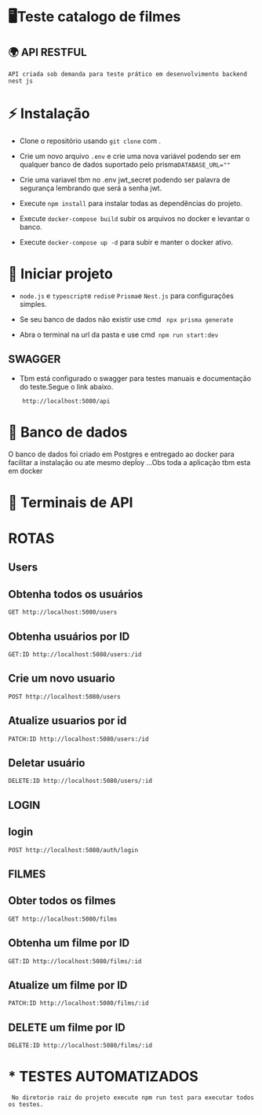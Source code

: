 # 🖥Teste catalogo de filmes


## 🌍 API RESTFUL

```
API criada sob demanda para teste prático em desenvolvimento backend nest js
```


# ⚡ Instalação

* Clone o repositório usando ```git clone``` com .

* Crie um novo arquivo ```.env``` e crie uma nova variável podendo ser em qualquer banco de dados suportado pelo prisma```DATABASE_URL="" ```

* Crie uma variavel tbm no .env jwt_secret podendo ser palavra de segurança lembrando que será a senha jwt.

* Execute ```npm install``` para instalar todas as dependências do projeto.

* Execute ```docker-compose build``` subir os arquivos no docker e levantar o banco.

* Execute ```docker-compose up -d``` para subir e manter o docker ativo.



# 🚀 Iniciar projeto

* ```node.js``` e ```typescript```e  ```redis```e  ```Prisma```e  ```Nest.js``` para configurações simples.

* Se seu banco de dados não existir use cmd ``` npx prisma generate```

* Abra o terminal na url da pasta e use cmd``` npm run start:dev```

## SWAGGER
* Tbm está configurado o swagger para testes manuais e documentação do teste.Segue o link abaixo.

```
    http://localhost:5080/api

```
 
# 📂 Banco de dados

   O banco de dados foi criado em Postgres e entregado ao docker para facilitar a instalação ou ate mesmo depĺoy ...Obs toda a aplicação tbm esta em docker
# 🍕 Terminais de API

  # ROTAS #
  ## Users
## Obtenha todos os usuários
```
GET http://localhost:5080/users

```
## Obtenha usuários por ID
```
GET:ID http://localhost:5080/users:/id

```
## Crie um novo usuario
```
POST http://localhost:5080/users

```
## Atualize usuarios por id
```
PATCH:ID http://localhost:5080/users:/id

```
## Deletar usuário
```
DELETE:ID http://localhost:5080/users/:id

```
 ## LOGIN
## login
```
POST http://localhost:5080/auth/login

```
 ## FILMES
## Obter todos os filmes
```
GET http://localhost:5080/films
```
## Obtenha um filme por ID
```
GET:ID http://localhost:5080/films/:id

```
## Atualize um filme por ID
```
PATCH:ID http://localhost:5080/films/:id

```
## DELETE um filme por ID
```
DELETE:ID http://localhost:5080/films/:id

```

 # * TESTES AUTOMATIZADOS 
 ```
  No diretorio raiz do projeto execute npm run test para executar todos os testes.
 ```
